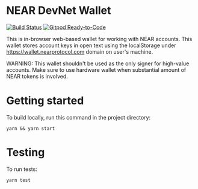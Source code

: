 # NEAR DevNet Wallet

[![Build Status](https://travis-ci.com/nearprotocol/near-wallet.svg?branch=master)](https://travis-ci.com/nearprotocol/near-wallet)
[![Gitpod Ready-to-Code](https://img.shields.io/badge/Gitpod-Ready--to--Code-blue?logo=gitpod)](https://gitpod.io/#https://github.com/nearprotocol/near-wallet) 

This is in-browser web-based wallet for working with NEAR accounts. This wallet stores account keys in open text using the localStorage under https://wallet.nearprotocol.com domain on user's machine.

WARNING: This wallet shouldn't be used as the only signer for high-value accounts. Make sure to use hardware wallet when substantial amount of NEAR tokens is involved.

Getting started
===

To build locally, run this command in the project directory:

`yarn && yarn start`

Testing
===

To run tests:

`yarn test`

